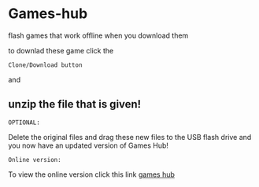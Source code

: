 # Games-hub
flash games that work offline when you download them

to downlad these game click the 

`Clone/Download button` 

and 

## unzip the file that is given!

`OPTIONAL:` 

Delete the original files and drag these new files to the USB flash drive and you now have an updated version of Games Hub!

`Online version:` 

To view the online version click this link [games hub](https://trinculo54.github.io/Games-hub/Click%20me.htm)
